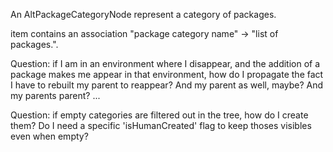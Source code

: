 An AltPackageCategoryNode represent a category of packages.

item contains an association "package category name" -> "list of packages.".

Question: if I am in an environment where I disappear, and the addition of a package makes me appear in that environment, how do I propagate the fact I have to rebuilt my parent to reappear? And my parent as well, maybe? And my parents parent? ...

Question: if empty categories are filtered out in the tree, how do I create them? Do I need a specific 'isHumanCreated' flag to keep thoses visibles even when empty?
